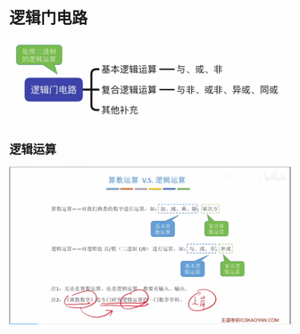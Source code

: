 

# 逻辑门电路
![输入图片说明](/imgs/2025-07-28/8nAIQrdugDREgI5T.png)
## 逻辑运算
![输入图片说明](/imgs/2025-07-28/ZcsYufZPNZpMSlMj.png)
<!--stackedit_data:
eyJoaXN0b3J5IjpbLTE5MDEyNjA5MjhdfQ==
-->
